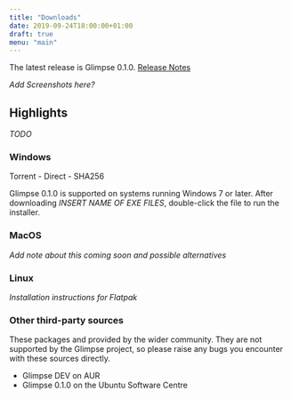```yaml
---
title: "Downloads"
date: 2019-09-24T18:00:00+01:00
draft: true
menu: "main"
---
```

The latest release is Glimpse 0.1.0. [Release Notes](../posts/glimpse-0-1-0-released/)

*Add Screenshots here?*

## Highlights
*TODO*

### Windows
Torrent - Direct - SHA256

Glimpse 0.1.0 is supported on systems running Windows 7 or later. After downloading *INSERT NAME OF EXE FILES*, double-click the file to run the installer.

### MacOS
*Add note about this coming soon and possible alternatives*

### Linux
*Installation instructions for Flatpak*

### Other third-party sources
These packages and provided by the wider community. They are not supported by the Glimpse project, so please raise any bugs you encounter with these sources directly.

* Glimpse DEV on AUR
* Glimpse 0.1.0 on the Ubuntu Software Centre
